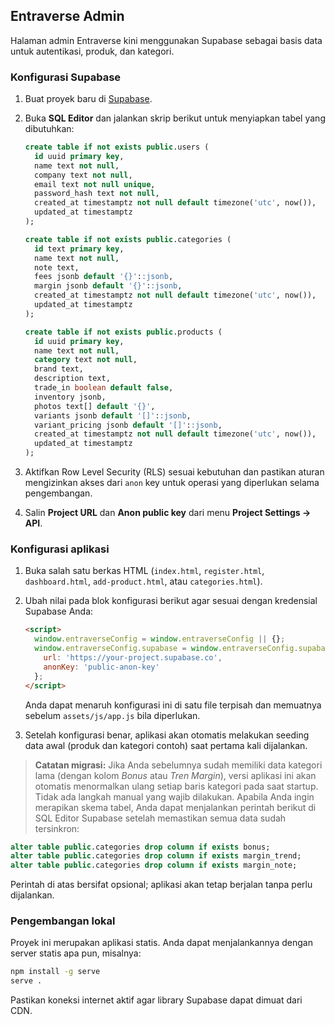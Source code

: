 ## Entraverse Admin

Halaman admin Entraverse kini menggunakan Supabase sebagai basis data untuk autentikasi, produk, dan kategori.

### Konfigurasi Supabase

1. Buat proyek baru di [Supabase](https://supabase.com/).
2. Buka **SQL Editor** dan jalankan skrip berikut untuk menyiapkan tabel yang dibutuhkan:

   ```sql
   create table if not exists public.users (
     id uuid primary key,
     name text not null,
     company text not null,
     email text not null unique,
     password_hash text not null,
     created_at timestamptz not null default timezone('utc', now()),
     updated_at timestamptz
   );

   create table if not exists public.categories (
     id text primary key,
     name text not null,
     note text,
     fees jsonb default '{}'::jsonb,
     margin jsonb default '{}'::jsonb,
     created_at timestamptz not null default timezone('utc', now()),
     updated_at timestamptz
   );

   create table if not exists public.products (
     id uuid primary key,
     name text not null,
     category text not null,
     brand text,
     description text,
     trade_in boolean default false,
     inventory jsonb,
     photos text[] default '{}',
     variants jsonb default '[]'::jsonb,
     variant_pricing jsonb default '[]'::jsonb,
     created_at timestamptz not null default timezone('utc', now()),
     updated_at timestamptz
   );
   ```

3. Aktifkan Row Level Security (RLS) sesuai kebutuhan dan pastikan aturan mengizinkan akses dari `anon` key untuk operasi yang diperlukan selama pengembangan.
4. Salin **Project URL** dan **Anon public key** dari menu **Project Settings → API**.

### Konfigurasi aplikasi

1. Buka salah satu berkas HTML (`index.html`, `register.html`, `dashboard.html`, `add-product.html`, atau `categories.html`).
2. Ubah nilai pada blok konfigurasi berikut agar sesuai dengan kredensial Supabase Anda:

   ```html
   <script>
     window.entraverseConfig = window.entraverseConfig || {};
     window.entraverseConfig.supabase = window.entraverseConfig.supabase || {
       url: 'https://your-project.supabase.co',
       anonKey: 'public-anon-key'
     };
   </script>
   ```

   Anda dapat menaruh konfigurasi ini di satu file terpisah dan memuatnya sebelum `assets/js/app.js` bila diperlukan.

3. Setelah konfigurasi benar, aplikasi akan otomatis melakukan seeding data awal (produk dan kategori contoh) saat pertama kali dijalankan.

> **Catatan migrasi:** Jika Anda sebelumnya sudah memiliki data kategori lama (dengan kolom *Bonus* atau *Tren Margin*), versi aplikasi ini akan otomatis menormalkan ulang setiap baris kategori pada saat startup. Tidak ada langkah manual yang wajib dilakukan. Apabila Anda ingin merapikan skema tabel, Anda dapat menjalankan perintah berikut di SQL Editor Supabase setelah memastikan semua data sudah tersinkron:

```sql
alter table public.categories drop column if exists bonus;
alter table public.categories drop column if exists margin_trend;
alter table public.categories drop column if exists margin_note;
```

Perintah di atas bersifat opsional; aplikasi akan tetap berjalan tanpa perlu dijalankan.

### Pengembangan lokal

Proyek ini merupakan aplikasi statis. Anda dapat menjalankannya dengan server statis apa pun, misalnya:

```bash
npm install -g serve
serve .
```

Pastikan koneksi internet aktif agar library Supabase dapat dimuat dari CDN.


